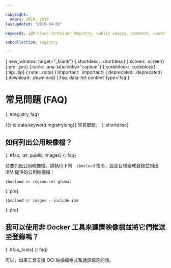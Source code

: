 ```yaml
---

copyright:
  years: 2018, 2019
lastupdated: "2019-04-02"

keywords: IBM Cloud Container Registry, public images, commands, questions, registry, faq, 

subcollection: registry

---
```


{:new_window: target="_blank"}
{:shortdesc: .shortdesc}
{:screen: .screen}
{:pre: .pre}
{:table: .aria-labeledby="caption"}
{:codeblock: .codeblock}
{:tip: .tip}
{:note: .note}
{:important: .important}
{:deprecated: .deprecated}
{:download: .download}
{:faq: data-hd-content-type='faq'}

# 常見問題 (FAQ)
{: #registry_faq}

{{site.data.keyword.registrylong}} 常見問題。
{: shortdesc}

## 如何列出公用映像檔？
{: #faq_list_public_images}
{: faq}

若要列出公用映像檔，請執行下列　`ibmcloud` 指令，設定目標全球登錄並列出 IBM 提供的公用映像檔：

```
ibmcloud cr region-set global
```
{: pre}

```
ibmcloud cr images --include-ibm
```
{: pre}

## 我可以使用非 Docker 工具來建置映像檔並將它們推送至登錄嗎？
{: #faq_tools}
{: faq}

可以，如果工具支援 OCI 映像檔格式和通訊協定的話。
